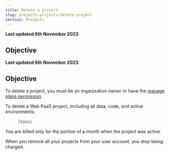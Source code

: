 ```yaml
---
title: Delete a project
slug: projects-projects-delete-project
section: Projects
---
```


**Last updated 6th November 2023**



## Objective  

**Last updated 6th November 2023**



## Objective  

To delete a project, you must be an organization owner or have the [manage plans permission](../administration/users.md#organization-permissions).

To delete a Web PaaS project, including all data, code, and active environments:

> [!tabs]      

You are billed only for the portion of a month when the project was active.

When you remove all your projects from your user account,
you stop being charged.
